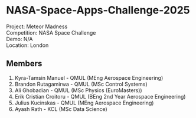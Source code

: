# NASA-Space-Apps-Challenge-2025

Project: Meteor Madness  
Competition: NASA Space Challenge  
Demo: N/A  
Location: London  

## Members

1. Kyra-Tamsin Manuel - QMUL (MEng Aerospace Engineering)
2. Brandon Rutagamirwa - QMUL (MSc Control Systems)
3. Ali Ghobadian - QMUL (MSc Physics (EuroMasters))
4. Erik Cristian Croitoru - QMUL (BEng 2nd Year Aerospace Engineering)
5. Julius Kucinskas - QMUL (MEng Aerospace Engineering)
6. Ayash Rath - KCL (MSc Data Science)

